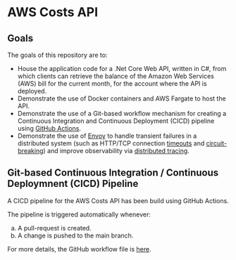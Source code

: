 # AWS Costs API

## Goals
The goals of this repository are to:
* House the application code for a .Net Core Web API, written in C#, from which clients can retrieve the balance of the Amazon Web Services (AWS) bill for the current month, for the account where the API is deployed.
* Demonstrate the use of Docker containers and AWS Fargate to host the API.
* Demonstrate the use of a Git-based workflow mechanism for creating a Continuous Integration and Continuous Deployment (CICD) pipeline using <a href="https://docs.github.com/en/free-pro-team@latest/actions/guides/about-continuous-integration" target="_blank">GitHub Actions</a>.
* Demonstrate the use of <a href="https://www.envoyproxy.io/" target="_blank">Envoy</a> to handle transient failures in a distributed system (such as HTTP/TCP connection <a href="https://www.envoyproxy.io/docs/envoy/latest/faq/configuration/timeouts#faq-configuration-timeouts" target="_blank">timeouts</a> and <a href="https://www.envoyproxy.io/docs/envoy/latest/intro/arch_overview/upstream/circuit_breaking#arch-overview-circuit-break" target="_blank">circuit-breaking</a>) and improve observability via <a href="https://www.envoyproxy.io/docs/envoy/latest/intro/arch_overview/observability/tracing" target="_blank">distributed tracing</a>.


## <a name="cicd-pipeline"></a>Git-based Continuous Integration / Continuous Deploymnent (CICD) Pipeline

A CICD pipeline for the AWS Costs API has been build using GitHub Actions.

The pipeline is triggered automatically whenever:
<ol type="a">
  <li>A pull-request is created.</li>
  <li>A change is pushed to the main branch.</li>
</ol>

For more details, the GitHub workflow file is [here](.github/workflows/main.yml).

